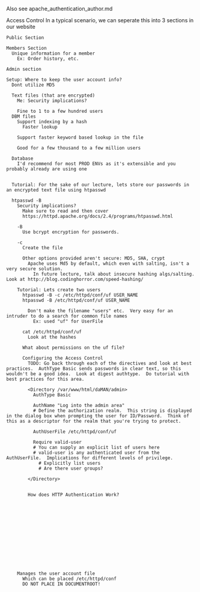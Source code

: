 Also see apache_authentication_author.md

Access Control
  In a typical scenario, we can seperate this into 3 sections in our website

    Public Section

    Members Section
      Unique information for a member
        Ex: Order history, etc.

    Admin section

    Setup: Where to keep the user account info?
      Dont utilize MD5

      Text files (that are encrypted)
        Me: Security implications?

        Fine to 1 to a few hundred users
      DBM files
        Support indexing by a hash
          Faster lookup

        Support faster keyword based lookup in the file

        Good for a few thousand to a few million users

      Database
        I'd recommend for most PROD ENVs as it's extensible and you probably already are using one


      Tutorial: For the sake of our lecture, lets store our passwords in an encrypted text file using htpasswd

      htpasswd -B
        Security implications?
          Make sure to read and then cover
          https://httpd.apache.org/docs/2.4/programs/htpasswd.html

        -B
          Use bcrypt encryption for passwords.

        -c
          Create the file

          Other options provided aren't secure: MD5, SHA, crypt
            Apache uses Md5 by default, which even with salting, isn't a very secure solution.
              In future lecture, talk about insecure hashing algs/salting.  Look at http://blog.codinghorror.com/speed-hashing/

        Tutorial: Lets create two users
          htpasswd -B -c /etc/httpd/conf/uf USER_NAME    
          htpasswd -B /etc/httpd/conf/uf USER_NAME
            
            Don't make the filename "users" etc.  Very easy for an intruder to do a search for common file names
              Ex: used "uf" for UserFile

          cat /etc/httpd/conf/uf
            Look at the hashes

          What about permissions on the uf file?  

          Configuring the Access Control
            TODO: Go back through each of the directives and look at best practices.  AuthType Basic sends passwords in clear text, so this wouldn't be a good idea.  Look at digest authtype.  Do tutorial with best practices for this area.

            <Directory /var/www/html/daMAN/admin>
              AuthType Basic

              AuthName "Log into the admin area"
              # Define the authorization realm.  This string is displayed in the dialog box when prompting the user for ID/Password.  Think of this as a descriptor for the realm that you're trying to protect.

              AuthUserFile /etc/httpd/conf/uf
              
              Require valid-user
              # You can supply an explicit list of users here
              # valid-user is any authenticated user from the AuthUserFile.  Implications for different levels of privilege.
                # Explicitly list users
                # Are there user groups?

            </Directory>


            How does HTTP Authentication Work?




            









        Manages the user account file
          Which can be placed /etc/httpd/conf
          DO NOT PLACE IN DOCUMENTROOT!

  